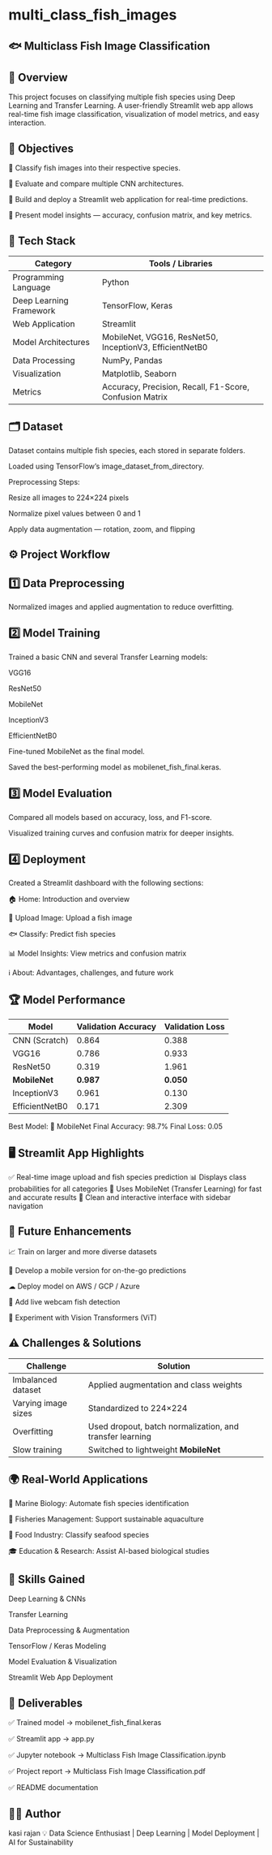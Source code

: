 # multi_class_fish_images

🐟 Multiclass Fish Image Classification
-
🎯 Overview
-

This project focuses on classifying multiple fish species using Deep Learning and Transfer Learning.
A user-friendly Streamlit web app allows real-time fish image classification, visualization of model metrics, and easy interaction.

🧠 Objectives
-

🔹 Classify fish images into their respective species.

🔹 Evaluate and compare multiple CNN architectures.

🔹 Build and deploy a Streamlit web application for real-time predictions.

🔹 Present model insights — accuracy, confusion matrix, and key metrics.

🧰 Tech Stack
-
| Category                | Tools / Libraries                                       |
| ----------------------- | ------------------------------------------------------- |
| Programming Language    | Python                                                  |
| Deep Learning Framework | TensorFlow, Keras                                       |
| Web Application         | Streamlit                                               |
| Model Architectures     | MobileNet, VGG16, ResNet50, InceptionV3, EfficientNetB0 |
| Data Processing         | NumPy, Pandas                                           |
| Visualization           | Matplotlib, Seaborn                                     |
| Metrics                 | Accuracy, Precision, Recall, F1-Score, Confusion Matrix |


🗂 Dataset
-
Dataset contains multiple fish species, each stored in separate folders.

Loaded using TensorFlow’s image_dataset_from_directory.

Preprocessing Steps:

Resize all images to 224×224 pixels

Normalize pixel values between 0 and 1

Apply data augmentation — rotation, zoom, and flipping

⚙️ Project Workflow
-
1️⃣ Data Preprocessing
-
Normalized images and applied augmentation to reduce overfitting.

2️⃣ Model Training
-
Trained a basic CNN and several Transfer Learning models:

VGG16

ResNet50

MobileNet

InceptionV3

EfficientNetB0

Fine-tuned MobileNet as the final model.

Saved the best-performing model as mobilenet_fish_final.keras.

3️⃣ Model Evaluation
-
Compared all models based on accuracy, loss, and F1-score.

Visualized training curves and confusion matrix for deeper insights.

4️⃣ Deployment
-
Created a Streamlit dashboard with the following sections:

🏠 Home: Introduction and overview

📂 Upload Image: Upload a fish image

🐟 Classify: Predict fish species

📊 Model Insights: View metrics and confusion matrix

ℹ️ About: Advantages, challenges, and future work

🏆 Model Performance
-
| Model          | Validation Accuracy | Validation Loss |
| -------------- | ------------------- | --------------- |
| CNN (Scratch)  | 0.864               | 0.388           |
| VGG16          | 0.786               | 0.933           |
| ResNet50       | 0.319               | 1.961           |
| **MobileNet**  | **0.987**           | **0.050**       |
| InceptionV3    | 0.961               | 0.130           |
| EfficientNetB0 | 0.171               | 2.309           |


Best Model: 🏅 MobileNet
Final Accuracy: 98.7%
Final Loss: 0.05

🖥️ Streamlit App Highlights
-
✅ Real-time image upload and fish species prediction
📊 Displays class probabilities for all categories
🧠 Uses MobileNet (Transfer Learning) for fast and accurate results
🌈 Clean and interactive interface with sidebar navigation


🔮 Future Enhancements
-
📈 Train on larger and more diverse datasets

📱 Develop a mobile version for on-the-go predictions

☁ Deploy model on AWS / GCP / Azure

🎥 Add live webcam fish detection

🧩 Experiment with Vision Transformers (ViT)

⚠️ Challenges & Solutions
-
| Challenge           | Solution                                                 |
| ------------------- | -------------------------------------------------------- |
| Imbalanced dataset  | Applied augmentation and class weights                   |
| Varying image sizes | Standardized to 224×224                                  |
| Overfitting         | Used dropout, batch normalization, and transfer learning |
| Slow training       | Switched to lightweight **MobileNet**                    |


🌍 Real-World Applications
-
🌊 Marine Biology: Automate fish species identification

🎣 Fisheries Management: Support sustainable aquaculture

🏪 Food Industry: Classify seafood species

🎓 Education & Research: Assist AI-based biological studies

📘 Skills Gained
-
Deep Learning & CNNs

Transfer Learning

Data Preprocessing & Augmentation

TensorFlow / Keras Modeling

Model Evaluation & Visualization

Streamlit Web App Deployment

🧾 Deliverables
-
✅ Trained model → mobilenet_fish_final.keras

✅ Streamlit app → app.py

✅ Jupyter notebook → Multiclass Fish Image Classification.ipynb

✅ Project report → Multiclass Fish Image Classification.pdf

✅ README documentation

👩‍💻 Author
-
kasi rajan
💡 Data Science Enthusiast | Deep Learning | Model Deployment | AI for Sustainability
